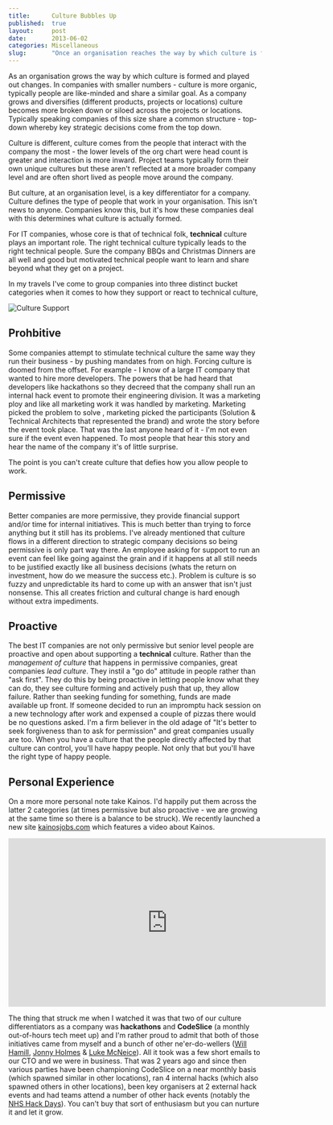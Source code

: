 ```yaml
---
title:      Culture Bubbles Up
published:  true
layout:     post
date:       2013-06-02
categories: Miscellaneous
slug:       "Once an organisation reaches the way by which culture is formed and played out changes.  As a company grows and diversifies culture becomes more broken down or siloed across the projects or locations."
---
```


As an organisation grows the way by which culture is formed and played out changes.  In companies with smaller numbers - culture is more organic, typically people are like-minded and share a similar goal.  As a company grows and diversifies (different products, projects or locations) culture becomes more broken down or siloed across the projects or locations.  Typically speaking companies of this size share a common structure - top-down whereby key strategic decisions come from the top down.

Culture is different, culture comes from the people that interact with the company the most - the lower levels of the org chart were head count is greater and interaction is more inward.  Project teams typically form their own unique cultures but these aren't reflected at a more broader company level and are often short lived as people move around the company.  

But culture, at an organisation level, is a key differentiator for a company.  Culture defines the type of people that work in your organisation.  This isn't news to anyone.  Companies know this, but it's how these companies deal with this determines what culture is actually formed.

For IT companies, whose core is that of technical folk, __technical__ culture plays an important role.  The right technical culture typically leads to the right technical people. Sure the company BBQs and Christmas Dinners are all well and good but motivated technical people want to learn and share beyond what they get on a project.

In my travels I've come to group companies into three distinct bucket categories when it comes to how they support or react to technical culture,

![Culture Support](/images/blog/culture.001.png)

## Prohbitive

Some companies attempt to stimulate technical culture the same way they run their business - by pushing mandates from on high.  Forcing culture is doomed from the offset.  For example - I know of a large IT company that wanted to hire more developers.  The powers that be had heard that developers like hackathons so they decreed that the company shall run an internal hack event to promote their engineering division.  It was a marketing ploy and like all marketing work it was handled by marketing.  Marketing picked the problem to solve , marketing picked the participants (Solution & Technical Architects that represented the brand) and wrote the story before the event took place.  That was the last anyone heard of it - I'm not even sure if the event even happened.  To most people that hear this story and hear the name of the company it's of little surprise.  

The point is you can't create culture that defies how you allow people to work.  

## Permissive 

Better companies are more permissive, they provide financial support and/or time for internal initiatives.  This is much better than trying to force anything but it still has its problems.  I've already mentioned that culture flows in a different direction to strategic company decisions so being permissive is only part way there.  An employee asking for support to run an event can feel like going against the grain and if it happens at all still needs to be justified exactly like all business decisions (whats the return on investment, how do we measure the success etc.).  Problem is culture is so fuzzy and unpredictable its hard to come up with an answer that isn't just nonsense.  This all creates friction and cultural change is hard enough without extra impediments.  

## Proactive 

The best IT companies are not only permissive but senior level people are proactive and open about supporting a __technical__ culture.  Rather than the _management of culture_ that happens in permissive companies, great companies _lead culture_.  They instil a "go do" attitude in people rather than "ask first".  They do this by being proactive in letting people know what they can do, they see culture forming and actively push that up, they allow failure.  Rather than seeking funding for something, funds are made available up front.  If someone decided to run an impromptu hack session on a new technology after work and expensed a couple of pizzas there would be no questions asked.  I'm a firm believer in the old adage of "It's better to seek forgiveness than to ask for permission" and great companies usually are too.  When you have a culture that the people directly affected by that culture can control, you'll have happy people.  Not only that but you'll have the right type of happy people.

## Personal Experience

On a more more personal note take Kainos.  I'd happily put them across the latter 2 categories (at times permissive but also proactive - we are growing at the same time so there is a balance to be struck).  We recently launched a new site [kainosjobs.com](http://kainosjobs.com) which features a video about Kainos.  

<iframe width="631" height="335" src="http://www.youtube.com/embed/hVZyJpA5YUE" frameborder="0" allowfullscreen ></iframe>

The thing that struck me when I watched it was that two of our culture differentiators as a company was __hackathons__ and __CodeSlice__ (a monthly out-of-hours tech meet up) and I'm rather proud to admit that both of those initiatives came from myself and a bunch of other ne'er-do-wellers ([Will Hamill](willhamill.com), [Jonny Holmes](https://twitter.com/jonnyhni) & [Luke McNeice](https://twitter.com/lukemcneice)).  All it took was a few short emails to our CTO and we were in business.  That was 2 years ago and since then various parties have been championing CodeSlice on a near monthly basis (which spawned similar in other locations), ran 4 internal hacks (which also spawned others in other locations), been key organisers at 2 external hack events and had teams attend a number of other hack events (notably the [NHS Hack Days](http://nhshackday.com/)).  You can't buy that sort of enthusiasm but you can nurture it and let it grow.

